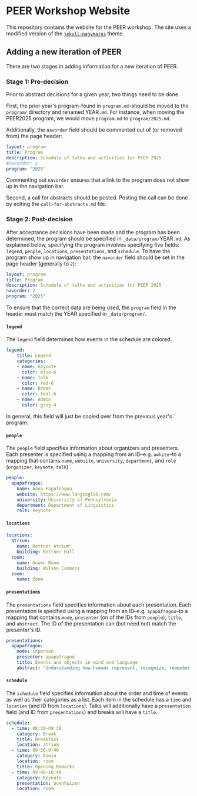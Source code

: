 # PEER Workshop Website

This repository contains the website for the PEER workshop. The site uses a modified version of the [`jekyll-nagymaros`](https://github.com/piazzai/jekyll-nagymaros) theme.

## Adding a new iteration of PEER

There are two stages in adding information for a new iteration of PEER.

### Stage 1: Pre-decision

Prior to abstract decisions for a given year, two things need to be done. 

First, the prior year's program–found in `program.md`–should be moved to the `program/` directory and renamed YEAR`.md`. For instance, when moving the PEER2025 program, we would move `program.md` to `program/2025.md`.

Additionally, the `navorder` field should be commented out of (or removed from) the page header:

```yaml
layout: program
title: Program
description: Schedule of talks and activities for PEER 2025
#navorder: 2
program: "2025"
```

Commenting out `navorder` ensures that a link to the program does not show up in the navigation bar.

Second, a call for abstracts should be posted. Posting the call can be done by editing the `call-for-abstracts.md` file.

### Stage 2: Post-decision

After acceptance decisions have been made and the program has been determined, the program should be specified in `_data/program/`YEAR`.md`. As explained below, specifying the program involves specifying five fields: `legend`, `people`, `locations`, `presentations`, and `schedule`. To have the program show up in navigation bar, the `navorder` field should be set in the page header (generally to `2`):

```yaml
layout: program
title: Program
description: Schedule of talks and activities for PEER 2025
navorder: 2
program: "2025"
```

To ensure that the correct data are being used, the `program` field in the header must match the YEAR specified in `_data/program/`.

#### `legend`

The `legend` field determines how events in the schedule are colored.

```yaml
legend:
    title: Legend
    categories:
    - name: Keynote
      color: blue-6
    - name: Talk
      color: red-6
    - name: Break
      color: teal-6
    - name: Admin
      color: gray-4
```

In general, this field will just be copied over from the previous year's program.

#### `people`

The `people` field specifies information about organizers and presenters. Each presenter is specified using a mapping from an ID–e.g. `awhite`–to a mapping that contains `name`, `website`, `university`, `department`, and `role` (`organizer`, `keynote`, `talk`).

```yaml
people:
  apapafragou:
    name: Anna Papafragou
    website: https://www.langcoglab.com/
    university: University of Pennsylvania
    department: Department of Linguistics
    role: keynote
```

#### `locations`

```yaml
locations:
  atrium:
    name: Rettner Atrium
    building: Rettner Hall
  room:
    name: Gowen Room
    building: Wilson Commons
  zoom:
    name: Zoom
```

#### `presentations`

The `presentations` field specifies information about each presentation. Each presentation is specified using a mapping from an ID–e.g. `apapafragou`–to a mapping that contains `mode`, `presenter` (on of the IDs from `people`), `title`, and `abstract`. The ID of the presentation can (but need not) match the presenter's ID.

```yaml
presentations:
  apapafragou:
    mode: inperson
    presenter: apapafragou
    title: Events and objects in mind and language
    abstract: "Understanding how humans represent, recognize, remember and talk about events is important for several disciplines that focus on the human mind and brain. In this talk I bring together an interdisciplinary set of tools to address the nature of event representation. I present experimental evidence showing that abstract properties of event structure underlie both the conceptual and the linguistic encoding of dynamic events; furthermore, in several crucial respects, the representation of events resembles that of objects. I argue that notions of boundaries and structure underlie mental units in both the event and the object domain, and that such notions explain otherwise mysterious similarities in cross-domain correspondences. These findings have implications for both cognitive and linguistic event theories, as well as the relation between language and thought."
```

#### `schedule`

The `schedule` field specifies information about the order and time of events as well as their categories as a list. Each item in the schedule has a `time` and `location` (and ID from `locations`). Talks will additionally have a `presentation` field (and ID from `presentations`) and breaks will have a `title`.

```yaml
schedule:
  - time: 08:30-09:30
    category: Break
    title: Breakfast
    location: atrium
  - time: 09:30-9:40
    category: Admin
    location: room
    title: Opening Remarks
  - time: 09:40-10:40
    category: Keynote
    presentation: nvenhuizen
    location: room
```